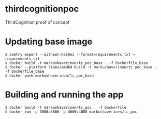 # thirdcognitionpoc
ThirdCognition proof of concept


# Updating base image

```
$ poetry export --without-hashes --format=requirements.txt > requirements.txt
$ docker build -t markushaverinen/tc_poc_base . -f Dockerfile_base
$ docker --platform linux/amd64 build -t markushaverinen/tc_poc_base . -f Dockerfile_base
$ docker push markushaverinen/tc_poc_base
```

# Building and running the app

```
$ docker build -t markushaverinen/tc_poc . -f Dockerfile
$ docker run -p 3500:3500 -p 4000:4000 markushaverinen/tc_poc
```